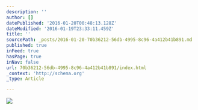 ```yaml
---
description: ''
author: []
datePublished: '2016-01-20T00:48:13.128Z'
dateModified: '2016-01-19T23:33:11.459Z'
title: ''
sourcePath: _posts/2016-01-20-70b36212-56db-4995-8c96-4a412b41b891.md
published: true
inFeed: true
hasPage: true
inNav: false
url: 70b36212-56db-4995-8c96-4a412b41b891/index.html
_context: 'http://schema.org'
_type: Article

---
```

![](https://the-grid-user-content.s3-us-west-2.amazonaws.com/bc8eba95-4804-4437-bb1d-6744b1e48e73.png)
